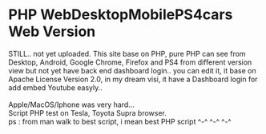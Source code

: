 # PHP WebDesktopMobilePS4cars Web Version
STILL.. not yet uploaded. This site base on PHP, pure PHP can see from Desktop, Android, Google Chrome, Firefox and PS4 from different version view but not yet have back end dashboard login.. you can edit it, it base on Apache License Version 2.0, in my dream visi, it have a Dashboard login for add embed Youtube easyly..
<br /><br />Apple/MacOS/Iphone was very hard...<br />
Script PHP test on Tesla, Toyota Supra browser.<br />
ps : from man walk to best script, i mean best PHP script ^-^ ^-^ ^-^
